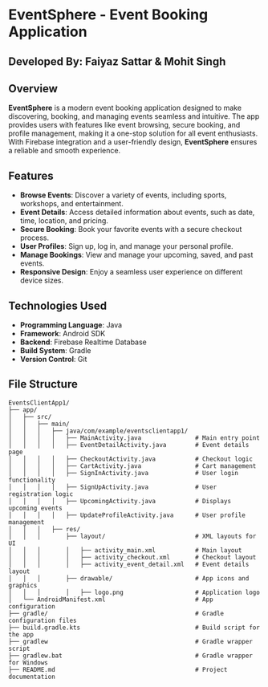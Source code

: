 # EventSphere - Event Booking Application

## Developed By: Faiyaz Sattar & Mohit Singh

## Overview

**EventSphere** is a modern event booking application designed to make discovering, booking, and managing events seamless and intuitive. The app provides users with features like event browsing, secure booking, and profile management, making it a one-stop solution for all event enthusiasts. With Firebase integration and a user-friendly design, **EventSphere** ensures a reliable and smooth experience.


## Features

- **Browse Events**: Discover a variety of events, including sports, workshops, and entertainment.
- **Event Details**: Access detailed information about events, such as date, time, location, and pricing.
- **Secure Booking**: Book your favorite events with a secure checkout process.
- **User Profiles**: Sign up, log in, and manage your personal profile.
- **Manage Bookings**: View and manage your upcoming, saved, and past events.
- **Responsive Design**: Enjoy a seamless user experience on different device sizes.



## Technologies Used

- **Programming Language**: Java
- **Framework**: Android SDK
- **Backend**: Firebase Realtime Database
- **Build System**: Gradle
- **Version Control**: Git



## File Structure

```plaintext
EventsClientApp1/
├── app/
│   ├── src/
│   │   ├── main/
│   │   │   ├── java/com/example/eventsclientapp1/
│   │   │   │   ├── MainActivity.java               # Main entry point
│   │   │   │   ├── EventDetailActivity.java        # Event details page
│   │   │   │   ├── CheckoutActivity.java           # Checkout logic
│   │   │   │   ├── CartActivity.java               # Cart management
│   │   │   │   ├── SignInActivity.java             # User login functionality
│   │   │   │   ├── SignUpActivity.java             # User registration logic
│   │   │   │   ├── UpcomingActivity.java           # Displays upcoming events
│   │   │   │   ├── UpdateProfileActivity.java      # User profile management
│   │   │   ├── res/
│   │   │       ├── layout/                         # XML layouts for UI
│   │   │       │   ├── activity_main.xml           # Main layout
│   │   │       │   ├── activity_checkout.xml       # Checkout layout
│   │   │       │   ├── activity_event_detail.xml   # Event details layout
│   │   │       ├── drawable/                       # App icons and graphics
│   │   │       │   ├── logo.png                    # Application logo
│   └── AndroidManifest.xml                         # App configuration
├── gradle/                                         # Gradle configuration files
├── build.gradle.kts                                # Build script for the app
├── gradlew                                         # Gradle wrapper script
├── gradlew.bat                                     # Gradle wrapper for Windows
├── README.md                                       # Project documentation



